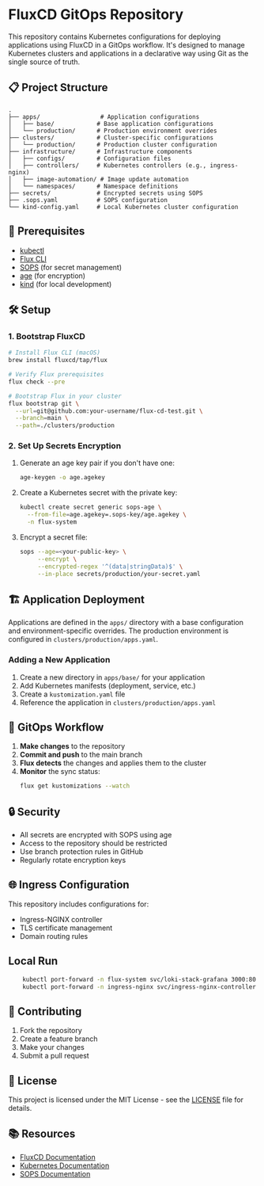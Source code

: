 # FluxCD GitOps Repository

This repository contains Kubernetes configurations for deploying applications using FluxCD in a GitOps workflow. It's designed to manage Kubernetes clusters and applications in a declarative way using Git as the single source of truth.

## 📋 Project Structure

```
.
├── apps/                 # Application configurations
│   ├── base/            # Base application configurations
│   └── production/      # Production environment overrides
├── clusters/            # Cluster-specific configurations
│   └── production/      # Production cluster configuration
├── infrastructure/      # Infrastructure components
│   ├── configs/         # Configuration files
│   ├── controllers/     # Kubernetes controllers (e.g., ingress-nginx)
│   ├── image-automation/ # Image update automation
│   └── namespaces/      # Namespace definitions
├── secrets/             # Encrypted secrets using SOPS
├── .sops.yaml           # SOPS configuration
└── kind-config.yaml     # Local Kubernetes cluster configuration
```

## 🚀 Prerequisites

- [kubectl](https://kubernetes.io/docs/tasks/tools/)
- [Flux CLI](https://fluxcd.io/docs/installation/)
- [SOPS](https://github.com/mozilla/sops) (for secret management)
- [age](https://github.com/FiloSottile/age) (for encryption)
- [kind](https://kind.sigs.k8s.io/) (for local development)

## 🛠️ Setup

### 1. Bootstrap FluxCD

```bash
# Install Flux CLI (macOS)
brew install fluxcd/tap/flux

# Verify Flux prerequisites
flux check --pre

# Bootstrap Flux in your cluster
flux bootstrap git \
  --url=git@github.com:your-username/flux-cd-test.git \
  --branch=main \
  --path=./clusters/production
```

### 2. Set Up Secrets Encryption

1. Generate an age key pair if you don't have one:
   ```bash
   age-keygen -o age.agekey
   ```

2. Create a Kubernetes secret with the private key:
   ```bash
   kubectl create secret generic sops-age \
     --from-file=age.agekey=.sops-key/age.agekey \
     -n flux-system
   ```

3. Encrypt a secret file:
   ```bash
   sops --age=<your-public-key> \
        --encrypt \
        --encrypted-regex '^(data|stringData)$' \
        --in-place secrets/production/your-secret.yaml
   ```

## 🏗️ Application Deployment

Applications are defined in the `apps/` directory with a base configuration and environment-specific overrides. The production environment is configured in `clusters/production/apps.yaml`.

### Adding a New Application

1. Create a new directory in `apps/base/` for your application
2. Add Kubernetes manifests (deployment, service, etc.)
3. Create a `kustomization.yaml` file
4. Reference the application in `clusters/production/apps.yaml`

## 🔄 GitOps Workflow

1. **Make changes** to the repository
2. **Commit and push** to the main branch
3. **Flux detects** the changes and applies them to the cluster
4. **Monitor** the sync status:
   ```bash
   flux get kustomizations --watch
   ```

## 🔒 Security

- All secrets are encrypted with SOPS using age
- Access to the repository should be restricted
- Use branch protection rules in GitHub
- Regularly rotate encryption keys

## 🌐 Ingress Configuration

This repository includes configurations for:
- Ingress-NGINX controller
- TLS certificate management
- Domain routing rules

## Local Run

```bash
    kubectl port-forward -n flux-system svc/loki-stack-grafana 3000:80
    kubectl port-forward -n ingress-nginx svc/ingress-nginx-controller 8080:80
```

## 🤝 Contributing

1. Fork the repository
2. Create a feature branch
3. Make your changes
4. Submit a pull request

## 📄 License

This project is licensed under the MIT License - see the [LICENSE](LICENSE) file for details.

## 📚 Resources

- [FluxCD Documentation](https://fluxcd.io/docs/)
- [Kubernetes Documentation](https://kubernetes.io/docs/)
- [SOPS Documentation](https://github.com/mozilla/sops)